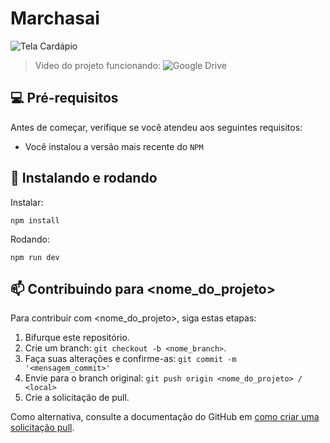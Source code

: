 # Marchasai

<img src="https://github.com/user-attachments/assets/e903a1be-c7a4-40f8-885c-5a3880507e68" alt="Tela Cardápio">

> Video do projeto funcionando: ![Google Drive](https://drive.google.com/file/d/14PIXgVb5NcfvEeYu_J2VGMU65j-7doBu/view?usp=sharing)

## 💻 Pré-requisitos

Antes de começar, verifique se você atendeu aos seguintes requisitos:

- Você instalou a versão mais recente do `NPM`

## 🚀 Instalando e rodando

Instalar:

```
npm install
```

Rodando:

```
npm run dev
```

## 📫 Contribuindo para <nome_do_projeto>

Para contribuir com <nome_do_projeto>, siga estas etapas:

1. Bifurque este repositório.
2. Crie um branch: `git checkout -b <nome_branch>`.
3. Faça suas alterações e confirme-as: `git commit -m '<mensagem_commit>'`
4. Envie para o branch original: `git push origin <nome_do_projeto> / <local>`
5. Crie a solicitação de pull.

Como alternativa, consulte a documentação do GitHub em [como criar uma solicitação pull](https://help.github.com/en/github/collaborating-with-issues-and-pull-requests/creating-a-pull-request).
